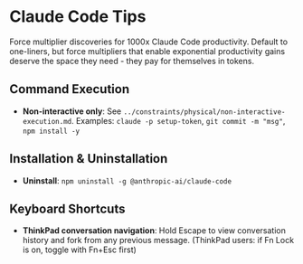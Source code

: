 # Claude Code Tips

Force multiplier discoveries for 1000x Claude Code productivity. Default to one-liners, but force multipliers that enable exponential productivity gains deserve the space they need - they pay for themselves in tokens.

## Command Execution

- **Non-interactive only**: See `../constraints/physical/non-interactive-execution.md`. Examples: `claude -p setup-token`, `git commit -m "msg"`, `npm install -y`

## Installation & Uninstallation

- **Uninstall**: `npm uninstall -g @anthropic-ai/claude-code`

## Keyboard Shortcuts

- **ThinkPad conversation navigation**: Hold Escape to view conversation history and fork from any previous message. (ThinkPad users: if Fn Lock is on, toggle with Fn+Esc first)